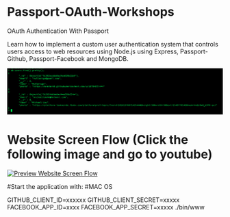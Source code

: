 # Passport-OAuth-Workshops
 OAuth Authentication With Passport

Learn how to implement a custom user authentication system that controls users access to web resources using Node.js using Express, Passport-Github, Passport-Facebook and MongoDB. 



<img src="https://raw.githubusercontent.com/nullmicgo/Passport-OAuth-Workshops/master/db_structure.png" data-canonical-src="https://raw.githubusercontent.com/nullmicgo/Passport-OAuth-Workshops/master/db_structure.png"  />




# Website Screen Flow (Click the following image and go to youtube)
[![Preview Website Screen Flow](https://img.youtube.com/vi/vJ1aoLYnTPY/0.jpg)](https://www.youtube.com/watch?v=vJ1aoLYnTPY)







#Start the application with:
#MAC OS


GITHUB_CLIENT_ID=xxxxxx GITHUB_CLIENT_SECRET=xxxxx FACEBOOK_APP_ID=xxxx FACEBOOK_APP_SECRET=xxxxx ./bin/www
